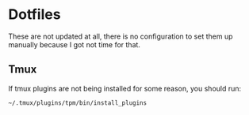 # Dotfiles

These are not updated at all, there is no configuration to set them up manually because I got not time for that.

## Tmux

If tmux plugins are not being installed for some reason, you should run:

```sh
~/.tmux/plugins/tpm/bin/install_plugins
```
